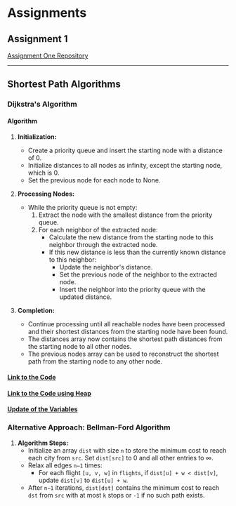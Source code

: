 # Assignments

## Assignment 1

[Assignment One Repository](https://github.com/Anish-Codeth/computer-network/tree/main/Assignment-one)

---

## Shortest Path Algorithms

### Dijkstra's Algorithm

#### Algorithm

1. **Initialization:**
   - Create a priority queue and insert the starting node with a distance of 0.
   - Initialize distances to all nodes as infinity, except the starting node, which is 0.
   - Set the previous node for each node to None.

2. **Processing Nodes:**
   - While the priority queue is not empty:
     1. Extract the node with the smallest distance from the priority queue.
     2. For each neighbor of the extracted node:
        - Calculate the new distance from the starting node to this neighbor through the extracted node.
        - If this new distance is less than the currently known distance to this neighbor:
          - Update the neighbor's distance.
          - Set the previous node of the neighbor to the extracted node.
          - Insert the neighbor into the priority queue with the updated distance.

3. **Completion:**
   - Continue processing until all reachable nodes have been processed and their shortest distances from the starting node have been found.
   - The distances array now contains the shortest path distances from the starting node to all other nodes.
   - The previous nodes array can be used to reconstruct the shortest path from the starting node to any other node.

#### [Link to the Code](https://github.com/Anish-Codeth/computer-network/blob/main/shortest/deijkstra/dijkstra.py)

#### [Link to the Code using Heap](https://github.com/Anish-Codeth/computer-network/blob/main/shortest/deijkstra/dijkstraheap.py)

#### [Update of the Variables](https://github.com/Anish-Codeth/computer-network/blob/main/shortest/deijkstra/dijkstra.png)

### Alternative Approach: Bellman-Ford Algorithm

1. **Algorithm Steps:**
   - Initialize an array `dist` with size `n` to store the minimum cost to reach each city from `src`. Set `dist[src]` to 0 and all other entries to ∞.
   - Relax all edges `n−1` times:
     - For each flight `[u, v, w]` in `flights`, if `dist[u] + w < dist[v]`, update `dist[v]` to `dist[u] + w`.
   - After `n−1` iterations, `dist[dst]` contains the minimum cost to reach `dst` from `src` with at most `k` stops or `-1` if no such path exists.